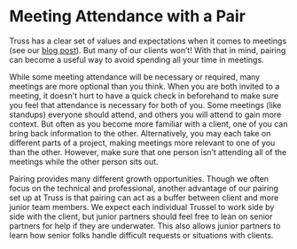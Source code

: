 # Meeting Attendance with a Pair

Truss has a clear set of values and expectations when it comes to meetings (see
our [blog post](https://truss.works/blog/2017/2/3/well-met-the-software-engineering-meetings-you-actually-need)).
But many of our clients won’t! With that in mind, pairing can become a useful
way to avoid spending all your time in meetings.

While some meeting attendance will be necessary or required, many meetings are
more optional than you think. When you are both invited to a meeting, it doesn’t
hurt to have a quick check in beforehand to make sure you feel that attendance
is necessary for both of you. Some meetings (like standups) everyone should
attend, and others you will attend to gain more context. But often as you become
more familiar with a client, one of you can bring back information to the other.
Alternatively, you may each take on different parts of a project, making
meetings more relevant to one of you than the other. However, make sure that one
person isn’t attending all of the meetings while the other person sits out.

Pairing provides many different growth opportunities. Though we often focus on
the technical and professional, another advantage of our pairing set up at Truss
is that pairing can act as a buffer between client and more junior team members.
We expect each individual Trussel to work side by side with the client, but
junior partners should feel free to lean on senior partners for help if they are
underwater. This also allows junior partners to learn how senior folks handle
difficult requests or situations with clients.
